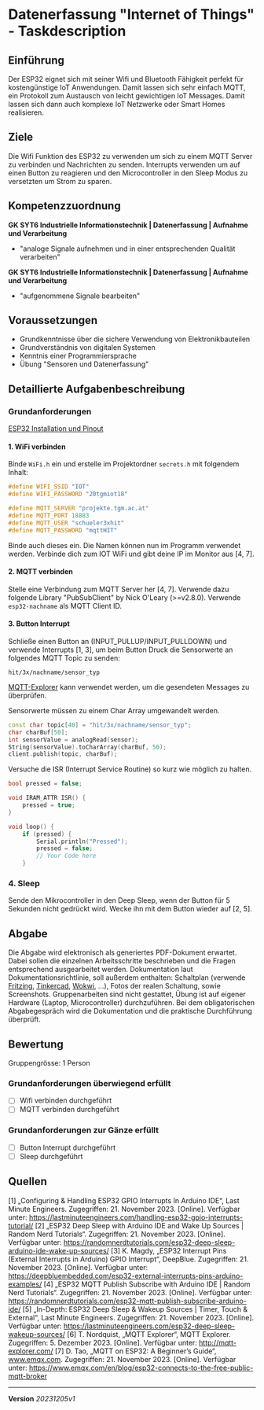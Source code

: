 # Datenerfassung "Internet of Things" - Taskdescription

## Einführung

Der ESP32 eignet sich mit seiner Wifi und Bluetooth Fähigkeit perfekt für kostengünstige IoT Anwendungen. Damit lassen sich sehr einfach MQTT, ein Protokoll zum Austausch von leicht gewichtigen IoT Messages. Damit lassen sich dann auch komplexe IoT Netzwerke oder Smart Homes realisieren.

## Ziele

Die Wifi Funktion des ESP32 zu verwenden um sich zu einem MQTT Server zu verbinden und Nachrichten zu senden. Interrupts verwenden um auf einen Button zu reagieren und den Microcontroller in den Sleep Modus zu versetzten um Strom zu sparen.


## Kompetenzzuordnung
**GK SYT6 Industrielle Informationstechnik | Datenerfassung | Aufnahme und Verarbeitung**  
* "analoge Signale aufnehmen und in einer entsprechenden Qualität verarbeiten"

**GK SYT6 Industrielle Informationstechnik | Datenerfassung | Aufnahme und Verarbeitung**  
* "aufgenommene Signale bearbeiten"

## Voraussetzungen
* Grundkenntnisse über die sichere Verwendung von Elektronikbauteilen
* Grundverständnis von digitalen Systemen
* Kenntnis einer Programmiersprache
* Übung "Sensoren und Datenerfassung"

## Detaillierte Aufgabenbeschreibung
### Grundanforderungen

[ESP32 Installation und Pinout](https://elearning.tgm.ac.at/mod/page/view.php?id=90535)

#### 1. WiFi verbinden
Binde `WiFi.h` ein und erstelle im Projektordner `secrets.h` mit folgendem Inhalt: 

```C
#define WIFI_SSID "IOT"
#define WIFI_PASSWORD "20tgmiot18"

#define MQTT_SERVER "projekte.tgm.ac.at"
#define MQTT_PORT 18883
#define MQTT_USER "schueler3xhit"
#define MQTT_PASSWORD "mqttHIT"
```
Binde auch dieses ein. Die Namen können nun im Programm verwendet werden. Verbinde dich zum IOT WiFi und gibt deine IP im Monitor aus [4, 7].

#### 2. MQTT verbinden
Stelle eine Verbindung zum MQTT Server her [4, 7]. Verwende dazu folgende Library "PubSubClient" by Nick O'Leary (>=v2.8.0). Verwende `esp32-nachname` als MQTT Client ID.

#### 3. Button Interrupt
Schließe einen Button an (INPUT_PULLUP/INPUT_PULLDOWN) und verwende Interrupts [1, 3], um beim Button Druck die Sensorwerte an folgendes MQTT Topic zu senden:

```
hit/3x/nachname/sensor_typ
```

[MQTT-Explorer](https://mqtt-explorer.com/) kann verwendet werden, um die gesendeten Messages zu überprüfen.

Sensorwerte müssen zu einem Char Array umgewandelt werden.

```c++
const char topic[40] = "hit/3x/nachname/sensor_typ";
char charBuf[50];
int sensorValue = analogRead(sensor);
String(sensorValue).toCharArray(charBuf, 50);
client.publish(topic, charBuf);
```

Versuche die ISR (Interrupt Service Routine) so kurz wie möglich zu halten.

```c
bool pressed = false;

void IRAM_ATTR ISR() {
	pressed = true;
}

void loop() {
	if (pressed) {
		Serial.println("Pressed");
		pressed = false;
		// Your Code here
	}
```

### 4. Sleep
Sende den Mikrocontroller in den Deep Sleep, wenn der Button für 5 Sekunden nicht gedrückt wird. Wecke ihn mit dem Button wieder auf [2, 5].

## Abgabe
Die Abgabe wird elektronisch als generiertes PDF-Dokument erwartet. Dabei sollen die einzelnen Arbeitsschritte beschrieben und die Fragen entsprechend ausgearbeitet werden. Dokumentation laut Dokumentationsrichtlinie, soll außerdem enthalten: Schaltplan (verwende [Fritzing](https://fritzing.org/home/), [Tinkercad](https://www.tinkercad.com/), [Wokwi](https://wokwi.com/), ...), Fotos der realen Schaltung, sowie Screenshots. Gruppenarbeiten sind nicht gestattet, Übung ist auf eigener Hardware (Laptop, Microcontroller) durchzuführen. Bei dem obligatorischen Abgabegespräch wird die Dokumentation und die praktische Durchführung überprüft.

## Bewertung
Gruppengrösse: 1 Person
### Grundanforderungen **überwiegend erfüllt**
- [ ] Wifi verbinden durchgeführt
- [ ] MQTT verbinden durchgeführt

### Grundanforderungen **zur Gänze erfüllt**
- [ ] Button Interrupt durchgeführt
- [ ] Sleep durchgeführt

## Quellen

[1] „Configuring & Handling ESP32 GPIO Interrupts In Arduino IDE“, Last Minute Engineers. Zugegriffen: 21. November 2023. [Online]. Verfügbar unter: https://lastminuteengineers.com/handling-esp32-gpio-interrupts-tutorial/
[2] „ESP32 Deep Sleep with Arduino IDE and Wake Up Sources | Random Nerd Tutorials“. Zugegriffen: 21. November 2023. [Online]. Verfügbar unter: https://randomnerdtutorials.com/esp32-deep-sleep-arduino-ide-wake-up-sources/
[3] K. Magdy, „ESP32 Interrupt Pins (External Interrupts in Arduino) GPIO Interrupt“, DeepBlue. Zugegriffen: 21. November 2023. [Online]. Verfügbar unter: https://deepbluembedded.com/esp32-external-interrupts-pins-arduino-examples/
[4] „ESP32 MQTT Publish Subscribe with Arduino IDE | Random Nerd Tutorials“. Zugegriffen: 21. November 2023. [Online]. Verfügbar unter: https://randomnerdtutorials.com/esp32-mqtt-publish-subscribe-arduino-ide/
[5] „In-Depth: ESP32 Deep Sleep & Wakeup Sources | Timer, Touch & External“, Last Minute Engineers. Zugegriffen: 21. November 2023. [Online]. Verfügbar unter: https://lastminuteengineers.com/esp32-deep-sleep-wakeup-sources/
[6] T. Nordquist, „MQTT Explorer“, MQTT Explorer. Zugegriffen: 5. Dezember 2023. [Online]. Verfügbar unter: http://mqtt-explorer.com/
[7] D. Tao, „MQTT on ESP32: A Beginner’s Guide“, www.emqx.com. Zugegriffen: 21. November 2023. [Online]. Verfügbar unter: https://www.emqx.com/en/blog/esp32-connects-to-the-free-public-mqtt-broker

---
**Version** *20231205v1*

